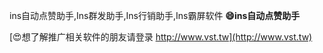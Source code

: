 ins自动点赞助手,Ins群发助手,Ins行销助手,Ins霸屏软件
**😄ins自动点赞助手**

[😍想了解推广相关软件的朋友请登录 http://www.vst.tw](http://www.vst.tw)



